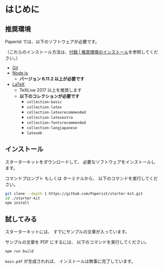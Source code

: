 # はじめに

## 推奨環境

Paperist では、以下のソフトウェアが必要です。

（これらのインストール方法は、[付録 | 推奨環境のインストール](../appendix/install-recommended-environment.md)を参照してください。）

- [Git](https://git-scm.com/)
- [Node.js](https://nodejs.org/ja/)
  - **バージョン 6.11.2 以上が必要です**
- [LaTeX](https://www.tug.org/texlive/)
  - TeXLive 2017 以上を推奨します
  - **以下のコレクションが必要です**
    - `collection-basic`
    - `collection-latex`
    - `collection-latexrecommended`
    - `collection-latexextra`
    - `collection-fontsrecommended`
    - `collection-langjapanese`
    - `latexmk`

## インストール

スターターキットをダウンロードして、
必要なソフトウェアをインストールします。

コマンドプロンプト もしくは ターミナルから、
以下のコマンドを実行してください。

```bash
git clone --depth 1 https://github.com/Paperist/starter-kit.git
cd ./starter-kit
npm install
```

## 試してみる

スターターキットには、
すでにサンプルの文章が入っています。

サンプルの文章を PDF にするには、
以下のコマンドを実行してください。

```bash
npm run build
```

`main.pdf` が生成されれば、
インストールは無事に完了しています。
